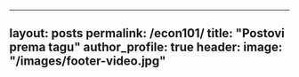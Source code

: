 
---
layout: posts
permalink: /econ101/
title: "Postovi prema tagu"
author_profile: true
header: 
  image: "/images/footer-video.jpg"
---


